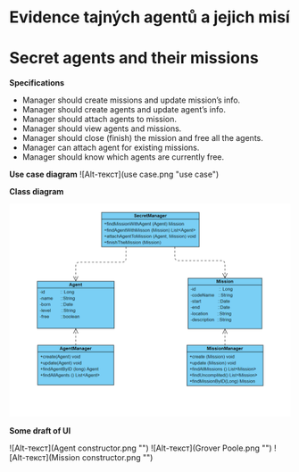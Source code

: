 # Evidence tajných agentů a jejich misí
# Secret agents and their missions

**Specifications**
 + Manager should create missions and update mission’s info.
 + Manager should create agents and update agent’s info.
 + Manager should attach agents to mission.
 + Manager should view agents and missions.
 + Manager should close (finish) the mission and free all the agents.
 + Manager can attach agent for existing missions.
 + Manager should know which agents are currently free.

**Use case diagram**
![Alt-текст](use case.png "use case")

**Class diagram**

![Alt-текст](class.png "Class ")

**Some draft of UI**

![Alt-текст](Agent constructor.png "")
![Alt-текст](Grover Poole.png "")
![Alt-текст](Mission constructor.png "")